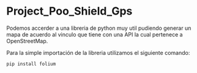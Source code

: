 # Project_Poo_Shield_Gps

Podemos accerder a una libreria de python muy util pudiendo generar un mapa de acuerdo al vinculo que tiene con una API la cual pertenece a OpenStreetMap.

Para la simple importación de la libreria utilizamos el siguiente comando: 
```  
pip install folium
```

